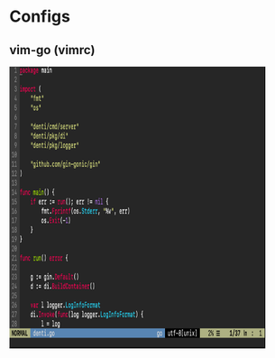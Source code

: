 # Configs

## vim-go (vimrc)

  <a target="_blank" href="https://github.com/AkbaraliShaikh/Config/blob/master/img/Screenshot%202019-04-14%20at%209.14.19%20PM.png" class="rich-diff-level-one"><img src="https://github.com/AkbaraliShaikh/Config/blob/master/img/Screenshot%202019-04-14%20at%209.14.19%20PM.png" alt="text" width=90%  height=500px></a>
  
